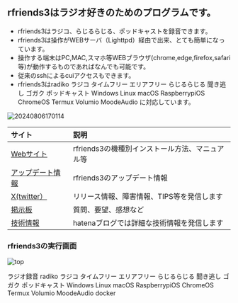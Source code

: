 ## rfriends3はラジオ好きのためのプログラムです。  
    
* rfriends3はラジコ、らじるらじる、ポッドキャストを録音できます。  
* rfriends3は操作がWEBサーバ（Lighttpd）経由で出来、とても簡単になっています。
* 操作する端末はPC,MAC,スマホ等WEBブラウザ(chrome,edge,firefox,safari等)が動作するものであればなんでも可能です。
* 従来のsshによるcuiアクセスもできます。
* rfriends3はradiko ラジコ タイムフリー エリアフリー らじるらじる 聞き逃し ゴガク  ポッドキャスト Windows Linux macOS RaspberrypiOS ChromeOS Termux Volumio MoodeAudio に対応しています。  
  
![20240806170114](https://github.com/user-attachments/assets/2c40c57d-7ae4-4eee-811e-cb6c28f112f0)   
  

|サイト|説明|
|:--|:------|
|[Webサイト](https://rfriends.github.io/rfriends/)|rfriends3の機種別インストール方法、マニュアル等|
|[アップデート情報](https://rfriends.github.io/rfriends/ver.html)|rfriends3のアップデート情報|
|[X(twitter）](https://x.com/rfriends2017)|リリース情報、障害情報、TIPS等を発信します|
|[掲示板](http://www.rf3.shop/wforum/wforum.cgi)|質問、要望、感想など|
|[技術情報](https://rfriends.hatenablog.com/)|hatenaブログでは詳細な技術情報を発信します|  
  
  
### rfriends3の実行画面  
![top](https://github.com/user-attachments/assets/5d621f57-425f-4fcd-9448-a816ededd8dc)
  

ラジオ録音 radiko ラジコ タイムフリー エリアフリー らじるらじる 聞き逃し ゴガク  ポッドキャスト Windows Linux macOS RaspberrypiOS ChromeOS Termux Volumio MoodeAudio docker

